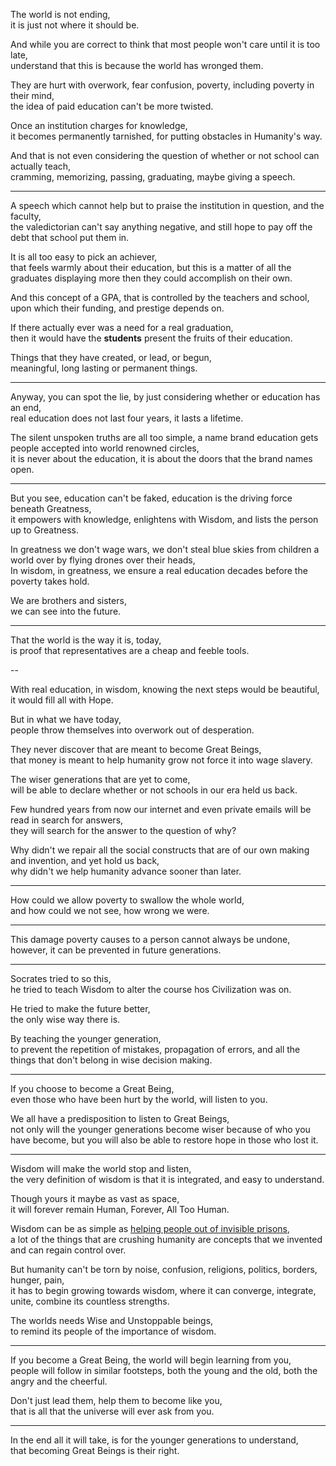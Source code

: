 The world is not ending,\
it is just not where it should be.

And while you are correct to think that most people won't care until it is too late,\
understand that this is because the world has wronged them.

They are hurt with overwork, fear confusion, poverty, including poverty in their mind,\
the idea of paid education can't be more twisted.

Once an institution charges for knowledge,\
it becomes permanently tarnished, for putting obstacles in Humanity's way.

And that is not even considering the question of whether or not school can actually teach,\
cramming, memorizing, passing, graduating, maybe giving a speech.

---

A speech which cannot help but to praise the institution in question, and the faculty,\
the valedictorian can't say anything negative, and still hope to pay off the debt that school put them in.

It is all too easy to pick an achiever,\
that feels warmly about their education, but this is a matter of all the graduates displaying more then they could accomplish on their own.

And this concept of a GPA, that is controlled by the teachers and school,\
upon which their funding, and prestige depends on.

If there actually ever was a need for a real graduation,\
then it would have the **students** present the fruits of their education.

Things that they have created, or lead, or begun,\
meaningful, long lasting or permanent things.

---

Anyway, you can spot the lie, by just considering whether or education has an end,\
real education does not last four years, it lasts a lifetime.

The silent unspoken truths are all too simple, a name brand education gets people accepted into world renowned circles,\
it is never about the education, it is about the doors that the brand names open.

---

But you see, education can't be faked, education is the driving force beneath Greatness,\
it empowers with knowledge, enlightens with Wisdom, and lists the person up to Greatness.

In greatness we don't wage wars, we don't steal blue skies from children a world over by flying drones over their heads,\
In wisdom, in greatness, we ensure a real education decades before the poverty takes hold.

We are brothers and sisters,\
we can see into the future.

---

That the world is the way it is, today,\
is proof that representatives are a cheap and feeble tools.

\--

With real education, in wisdom, knowing the next steps would be beautiful,\
it would fill all with Hope.

But in what we have today,\
people throw themselves into overwork out of desperation.

They never discover that are meant to become Great Beings,\
that money is meant to help humanity grow not force it into wage slavery.

The wiser generations that are yet to come,\
will be able to declare whether or not schools in our era held us back.

Few hundred years from now our internet and even private emails will be read in search for answers,\
they will search for the answer to the question of why?

Why didn't we repair all the social constructs that are of our own making and invention, and yet hold us back,\
why didn't we help humanity advance sooner than later.

---

How could we allow poverty to swallow the whole world,\
and how could we not see, how wrong we were.

---

This damage poverty causes to a person cannot always be undone,\
however, it can be prevented in future generations.

---

Socrates tried to so this,\
he tried to teach Wisdom to alter the course hos Civilization was on.

He tried to make the future better,\
the only wise way there is.

By teaching the younger generation,\
to prevent the repetition of mistakes, propagation of errors, and all the things that don't belong in wise decision making.

---

If you choose to become a Great Being,\
even those who have been hurt by the world, will listen to you.

We all have a predisposition to listen to Great Beings,\
not only will the younger generations become wiser because of who you have become, but you will also be able to restore hope in those who lost it.

---

Wisdom will make the world stop and listen,\
the very definition of wisdom is that it is integrated, and easy to understand.

Though yours it maybe as vast as space,\
it will forever remain Human, Forever, All Too Human.

Wisdom can be as simple as [helping people out of invisible prisons](https://www.youtube.com/watch?v=hPSvdKTEZug),\
a lot of the things that are crushing humanity are concepts that we invented and can regain control over.

But humanity can't be torn by noise, confusion, religions, politics, borders, hunger, pain,\
it has to begin growing towards wisdom, where it can converge, integrate, unite, combine its countless strengths.

The worlds needs Wise and Unstoppable beings,\
to remind its people of the importance of wisdom.

---

If you become a Great Being, the world will begin learning from you,\
people will follow in similar footsteps, both the young and the old, both the angry and the cheerful.

Don't just lead them, help them to become like you,\
that is all that the universe will ever ask from you.

---

In the end all it will take, is for the younger generations to understand,\
that becoming Great Beings is their right.
